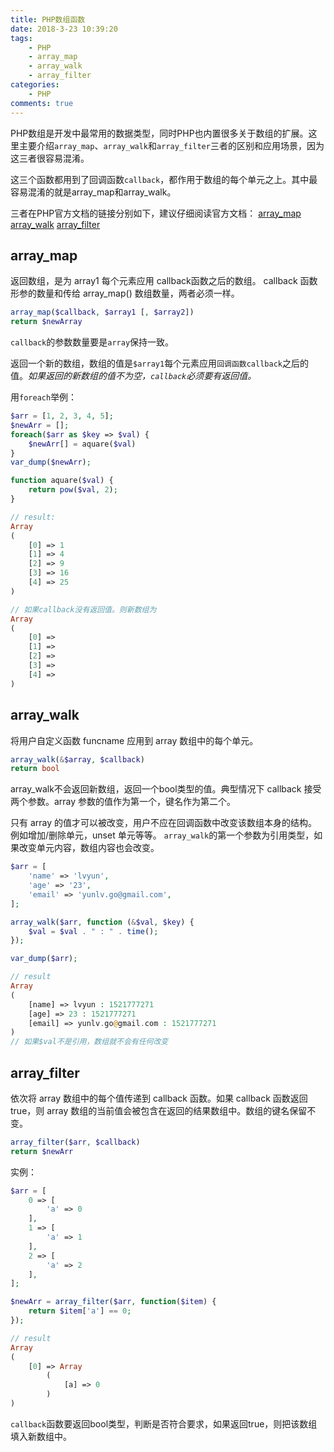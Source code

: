 ```yaml
---
title: PHP数组函数
date: 2018-3-23 10:39:20
tags:
    - PHP
    - array_map
    - array_walk
    - array_filter
categories:
    - PHP
comments: true
---
```


PHP数组是开发中最常用的数据类型，同时PHP也内置很多关于数组的扩展。这里主要介绍`array_map`、`array_walk`和`array_filter`三者的区别和应用场景，因为这三者很容易混淆。

这三个函数都用到了回调函数`callback`，都作用于数组的每个单元之上。其中最容易混淆的就是array_map和array_walk。

三者在PHP官方文档的链接分别如下，建议仔细阅读官方文档：
[array_map](http://php.net/manual/zh/function.array-map.php)
[array_walk](http://php.net/manual/zh/function.array-walk.php)
[array_filter](http://php.net/manual/zh/function.array-filter.php)


## array_map

返回数组，是为 array1 每个元素应用 callback函数之后的数组。 callback 函数形参的数量和传给 array_map() 数组数量，两者必须一样。
```php
array_map($callback, $array1 [, $array2])
return $newArray
```

`callback`的参数数量要是`array`保持一致。

返回一个新的数组，数组的值是`$array1`每个元素应用`回调函数callback`之后的值。*如果返回的新数组的值不为空，`callback`必须要有返回值。*

用`foreach`举例：
```php
$arr = [1, 2, 3, 4, 5];
$newArr = [];
foreach($arr as $key => $val) {
    $newArr[] = aquare($val)
}
var_dump($newArr);

function aquare($val) {
    return pow($val, 2);
}

// result:
Array
(
    [0] => 1
    [1] => 4
    [2] => 9
    [3] => 16
    [4] => 25
)

// 如果callback没有返回值。则新数组为
Array
(
    [0] =>
    [1] =>
    [2] =>
    [3] =>
    [4] =>
)
```

## array_walk

将用户自定义函数 funcname 应用到 array 数组中的每个单元。

```php
array_walk(&$array, $callback)
return bool
```

array_walk不会返回新数组，返回一个bool类型的值。典型情况下 callback 接受两个参数。array 参数的值作为第一个，键名作为第二个。

只有 array 的值才可以被改变，用户不应在回调函数中改变该数组本身的结构。例如增加/删除单元，unset 单元等等。
`array_walk`的第一个参数为引用类型，如果改变单元内容，数组内容也会改变。

```php
$arr = [
    'name' => 'lvyun',
    'age' => '23',
    'email' => 'yunlv.go@gmail.com',
];

array_walk($arr, function (&$val, $key) {
    $val = $val . " : " . time();
});

var_dump($arr);

// result
Array
(
    [name] => lvyun : 1521777271
    [age] => 23 : 1521777271
    [email] => yunlv.go@gmail.com : 1521777271
)
// 如果$val不是引用，数组就不会有任何改变
```

## array_filter

依次将 array 数组中的每个值传递到 callback 函数。如果 callback 函数返回 true，则 array 数组的当前值会被包含在返回的结果数组中。数组的键名保留不变。
```php
array_filter($arr, $callback)
return $newArr
```

实例：
```php
$arr = [
    0 => [
        'a' => 0
    ],
    1 => [
        'a' => 1
    ],
    2 => [
        'a' => 2
    ],
];

$newArr = array_filter($arr, function($item) {
    return $item['a'] == 0;
});

// result
Array
(
    [0] => Array
        (
            [a] => 0
        )
)
```

`callback`函数要返回bool类型，判断是否符合要求，如果返回true，则把该数组填入新数组中。
